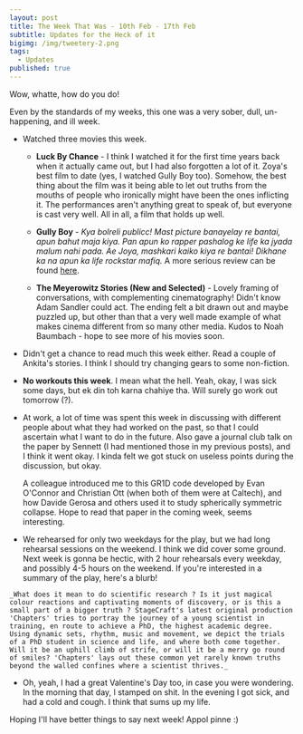 ```yaml
---
layout: post
title: The Week That Was - 10th Feb - 17th Feb
subtitle: Updates for the Heck of it
bigimg: /img/tweetery-2.png
tags:
  - Updates
published: true
---
```


Wow, whatte, how do you do!

Even by the standards of my weeks, this one was a very sober, dull, un-happening, and ill week.

  - Watched three movies this week.
    - **Luck By Chance** - I think I watched it for the first time years back when it actually came out, but I had also forgotten a lot of it. Zoya's best film to date (yes, I watched Gully Boy too). Somehow, the best thing about the film was it being able to let out truths from the mouths of people who ironically might have been the ones inflicting it. The performances aren't anything great to speak of, but everyone is cast very well. All in all, a film that holds up well.
    
    - **Gully Boy** - _Kya bolreli publicc! Mast picture banayelay re bantai, apun bahut maja kiya. Pan apun ko rapper pashalog ke life ka jyada malum nahi pada. Ae Joya, mashkari kaiko kiya re bantai! Dikhane ka na apun ka life rockstar mafiq._ A more serious review can be found [here](https://letterboxd.com/adivijaykumar/film/gully-boy/).
    
    - **The Meyerowitz Stories (New and Selected)** - Lovely framing of conversations, with complementing cinematography! Didn't know Adam Sandler could act. The ending felt a bit drawn out and maybe puzzled up, but other than that a very well made example of what makes cinema different from so many other media. Kudos to Noah Baumbach - hope to see more of his movies soon.
    
   - Didn't get a chance to read much this week either. Read a couple of Ankita's stories. I think I should try changing gears to some non-fiction.
   
   - **No workouts this week**. I mean what the hell. Yeah, okay, I was sick some days, but ek din toh karna chahiye tha. Will surely go work out tomorrow (?).
   
   - At work, a lot of time was spent this week in discussing with different people about what they had worked on the past, so that I could ascertain what I want to do in the future. Also gave a journal club talk on the paper by Sennett (I had mentioned those in my previous posts), and I think it went okay. I kinda felt we got stuck on useless points during the discussion, but okay.
   
     A colleague introduced me to this GR1D code developed by Evan O'Connor and Christian Ott (when both of them were at Caltech), and how Davide Gerosa and others used it to study spherically symmetric collapse. Hope to read that paper in the coming week, seems interesting.
     
   - We rehearsed for only two weekdays for the play, but we had long rehearsal sessions on the weekend. I think we did cover some ground. Next week is gonna be hectic, with 2 hour rehearsals every weekday, and possibly 4-5 hours on the weekend. If you're interested in a summary of the play, here's a blurb!
   
   	_What does it mean to do scientific research ? Is it just magical colour reactions and captivating moments of discovery, or is this a small part of a bigger truth ? StageCraft's latest original production 'Chapters' tries to portray the journey of a young scientist in training, en route to achieve a PhD, the highest academic degree. Using dynamic sets, rhythm, music and movement, we depict the trials of a PhD student in science and life, and where both come together. Will it be an uphill climb of strife, or will it be a merry go round of smiles? 'Chapters' lays out these common yet rarely known truths beyond the walled confines where a scientist thrives._
    
   - Oh, yeah, I had a great Valentine's Day too, in case you were wondering. In the morning that day, I stamped on shit. In the evening I got sick, and had a cold and cough. I think that sums up my life.
  
Hoping I'll have better things to say next week! Appol pinne :)
    


    
    


